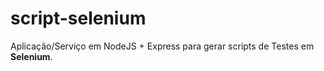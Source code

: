 # script-selenium

Aplicação/Serviço em NodeJS + Express para gerar scripts de Testes em **Selenium**.
